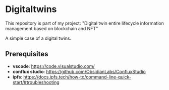 # Digitaltwins
This repository is part of my project: "Digital twin entire lifecycle information management based on blockchain and NFT" 

 A simple case of a digital twins.
 
## Prerequisites
- **vscode**: https://code.visualstudio.com/
- **conflux studio**: https://github.com/ObsidianLabs/ConfluxStudio
- **ipfs**: https://docs.ipfs.tech/how-to/command-line-quick-start/#troubleshooting
